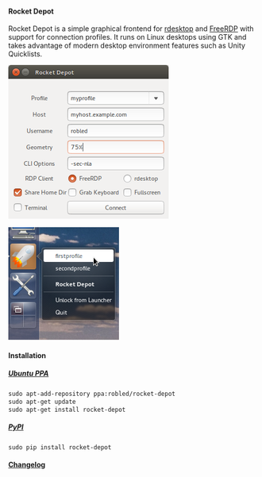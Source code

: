 #### Rocket Depot
Rocket Depot is a simple graphical frontend for [rdesktop](http://www.rdesktop.org/) and [FreeRDP](http://www.freerdp.com/) with
support for connection profiles.  It runs on Linux desktops using GTK and
takes advantage of modern desktop environment features such as Unity
Quicklists.

![screenshot-main.png](screenshot-main.png "Screenshot")

![screenshot-quicklist.png](screenshot-quicklist.png "Screenshot")

#### Installation

##### [Ubuntu PPA](https://launchpad.net/~robled/+archive/rocket-depot)
    sudo apt-add-repository ppa:robled/rocket-depot
    sudo apt-get update
    sudo apt-get install rocket-depot

##### [PyPI](https://pypi.python.org/pypi/rocket-depot)
    sudo pip install rocket-depot
    
#### [Changelog](https://github.com/robled/rocket-depot/blob/master/CHANGES.txt)
